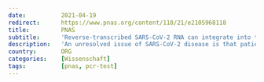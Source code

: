 ```yaml
---
date:          2021-04-19
redirect:      https://www.pnas.org/content/118/21/e2105968118
title:         PNAS
subtitle:      'Reverse-transcribed SARS-CoV-2 RNA can integrate into the genome of cultured human cells and can be expressed in patient-derived tissues'
description:   'An unresolved issue of SARS-CoV-2 disease is that patients often remain positive for viral RNA as detected by PCR many weeks after the initial infection in the absence of evidence for viral replication. We show here that SARS-CoV-2 RNA can be reverse-transcribed and integrated into the genome of the infected cell and be expressed as chimeric transcripts fusing viral with cellular sequences. Importantly, such chimeric transcripts are detected in patient-derived tissues. Our data suggest that, in some patient tissues, the majority of all viral transcripts are derived from integrated sequences. Our data provide an insight into the consequence of SARS-CoV-2 infections that may help to explain why patients can continue to produce viral RNA after recovery …'
country:       ORG
categories:    [Wissenschaft]
tags:          [pnas, pcr-test]
---
```

